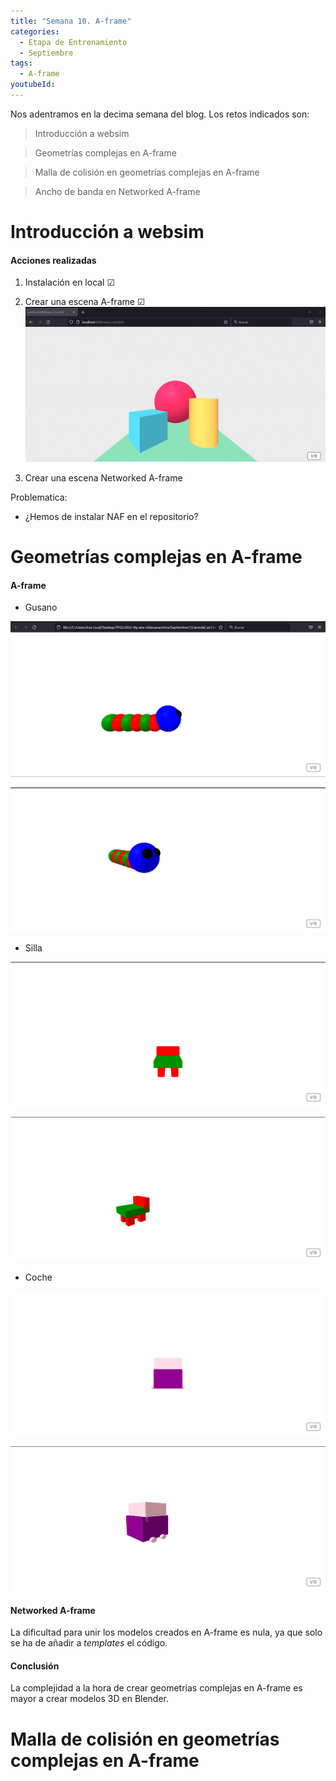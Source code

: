 ```yaml
---
title: "Semana 10. A-frame"
categories:
  - Etapa de Entrenamiento
  - Septiembre
tags:
  - A-frame
youtubeId: 
---
```



Nos adentramos en la decima semana del blog. Los retos indicados son:

> Introducción a websim

> Geometrías complejas en A-frame

> Malla de colisión en geometrías complejas en A-frame

> Ancho de banda en Networked A-frame 

# Introducción a websim

#### Acciones realizadas 

1. Instalación en local ☑

2. Crear una escena A-frame ☑ ![Escena](https://raw.githubusercontent.com/RoboticsLabURJC/2022-tfg-ana-villanueva/main/docs/images/kibotic_A-frame.png)

3. Crear una escena Networked A-frame 

Problematica:

* ¿Hemos de instalar NAF en el repositorio?




# Geometrías complejas en A-frame

#### A-frame

* Gusano

![ModelA](https://raw.githubusercontent.com/RoboticsLabURJC/2022-tfg-ana-villanueva/main/docs/images/aframe-model-e11.png)

![ModelA](https://raw.githubusercontent.com/RoboticsLabURJC/2022-tfg-ana-villanueva/main/docs/images/aframe-model-e12.png)

* Silla

![ModelB](https://raw.githubusercontent.com/RoboticsLabURJC/2022-tfg-ana-villanueva/main/docs/images/aframe-model-e21.png)

![ModelB](https://raw.githubusercontent.com/RoboticsLabURJC/2022-tfg-ana-villanueva/main/docs/images/aframe-model-e22.png)

* Coche

![ModelC](https://raw.githubusercontent.com/RoboticsLabURJC/2022-tfg-ana-villanueva/main/docs/images/aframe-model-e31.png)

![ModelC](https://raw.githubusercontent.com/RoboticsLabURJC/2022-tfg-ana-villanueva/main/docs/images/aframe-model-e32.png)

#### Networked A-frame

La dificultad para unir los modelos creados en A-frame es nula, ya que solo se ha de añadir a *templates* el código.

#### Conclusión 

La complejidad a la hora de crear geometrías complejas en A-frame es mayor a crear modelos 3D en Blender. 

# Malla de colisión en geometrías complejas en A-frame